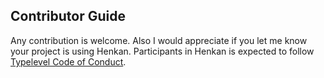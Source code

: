 ## Contributor Guide

Any contribution is welcome. Also I would appreciate if you let me know your project is using Henkan.
Participants in Henkan is expected to follow [Typelevel Code of Conduct](http://typelevel.org/conduct).

